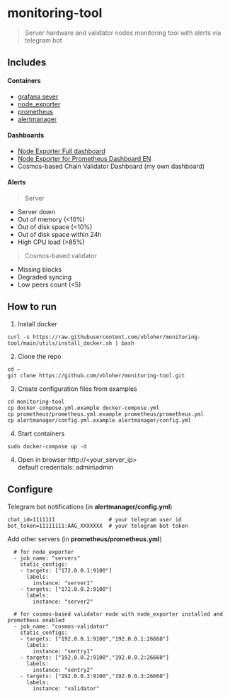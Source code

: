# monitoring-tool

> Server hardware and validator nodes monitoring tool with alerts via telegram bot

## Includes

#### Containers
- [grafana sever](https://hub.docker.com/r/grafana/grafana)
- [node_exporter](https://hub.docker.com/r/prom/node-exporter)
- [prometheus](https://hub.docker.com/r/prom/prometheus)
- [alertmanager](https://hub.docker.com/r/prom/alertmanager)

#### Dashboards
- [Node Exporter Full dashboard](https://github.com/rfrail3/grafana-dashboards)
- [Node Exporter for Prometheus Dashboard EN](https://github.com/starsliao/Prometheus/tree/master/node_exporter)
- Cosmos-based Chain Validator Dashboard (my own dashboard)

#### Alerts
> Server
- Server down
- Out of memory (<10%)
- Out of disk space (<10%)
- Out of disk space within 24h
- High CPU load (>85%)

> Cosmos-based validator
- Missing blocks
- Degraded syncing
- Low peers count (<5)

## How to run

1. Install docker
```
curl -s https://raw.githubusercontent.com/vbloher/monitoring-tool/main/utils/install_docker.sh | bash
```

2. Clone the repo
```
cd ~
git clone https://github.com/vbloher/monitoring-tool.git 
```

3. Create configuration files from examples
```
cd monitoring-tool
cp docker-compose.yml.example docker-compose.yml
cp prometheus/prometheus.yml.example prometheus/prometheus.yml
cp alertmanager/config.yml.example alertmanager/config.yml
```

4. Start containers
```
sudo docker-compose up -d
```

4. Open in browser http://<your_server_ip> <br>
default credentials: admin\admin

## Configure

Telegram bot notifications (in <b>alertmanager/config.yml</b>)
```
chat_id=1111111                 # your telegram user id
bot_token=11111111:AAG_XXXXXXX  # your telegram bot token
```

Add other servers (in <b>prometheus/prometheus.yml</b>)
```
  # for node_exporter
  - job_name: "servers"
    static_configs:
    - targets: ["172.0.0.1:9100"]
      labels:
        instance: "server1"
    - targets: ["172.0.0.2:9100"]
      labels:
        instance: "server2"
    
  # for cosmos-based validator node with node_exporter installed and prometheus enabled
  - job_name: "cosmos-validator"
    static_configs:
    - targets: ["192.0.0.1:9100","192.0.0.1:26660"]
      labels:
        instance: "sentry1"
    - targets: ["192.0.0.2:9100","192.0.0.2:26660"]
      labels:
        instance: "sentry2"
    - targets: ["192.0.0.3:9100","192.0.0.3:26660"]
      labels:
        instance: "validator"
```
